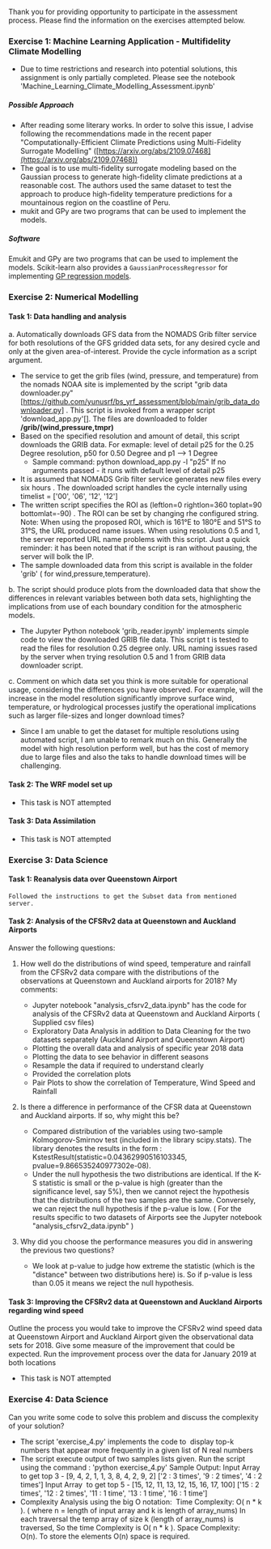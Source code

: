 
Thank you for providing opportunity to participate in the assessment process.
Please find the information on the exercises attempted below.

### Exercise 1: Machine Learning Application - Multifidelity Climate Modelling

- Due to time restrictions and research into potential solutions, this assignment is only partially completed. Please see the notebook 'Machine_Learning_Climate_Modelling_Assessment.ipynb'
 
##### Possible Approach

-   After reading some literary works. In order to solve this issue, I advise following the recommendations made in the recent paper "Computationally-Efficient Climate Predictions using Multi-Fidelity Surrogate Modelling" ([https://arxiv.org/abs/2109.07468](https://arxiv.org/abs/2109.07468))
- The goal is to use multi-fidelity surrogate modeling based on the Gaussian process to generate high-fidelity climate predictions at a reasonable cost. The authors used the same dataset to test the approach to produce high-fidelity temperature predictions for a mountainous region on the coastline of Peru.
- mukit and GPy are two programs that can be used to implement the models. 

##### Software
Emukit and GPy are two programs that can be used to implement the models. Scikit-learn also provides a `GaussianProcessRegressor` for implementing [GP regression models](http://scikit-learn.org/stable/modules/gaussian_process.html#gaussian-process-regression-gpr).

### Exercise 2: Numerical Modelling

#### Task 1: Data handling and analysis

a. Automatically downloads GFS data from the NOMADS Grib filter service for both resolutions of the GFS gridded data sets, for any desired cycle and only at the given area-of-interest. Provide the cycle information as a script argument.

-  The service to get the grib files (wind, pressure, and temperature) from the nomads NOAA site is implemented by the script "grib data downloader.py" [https://github.com/yunusrf/bs_yrf_assessment/blob/main/grib_data_downloader.py] . This script is invoked from a wrapper script 'download_app.py'[].   The files are downloaded to folder **/grib/(wind,pressure,tmpr)**
-  Based on the specified resolution and amount of detail, this script downloads the GRIB data.
	For exmaple: level of detail p25 for the 0.25 Degree resolution, p50 for 0.50 Degree and p1 --> 1 Degree
	- Sample command:  python download_app.py -l "p25" 
		If no arguments passed - it runs with default level of detail p25
- It is assumed that NOMADS Grib filter service generates new files every six hours . The downloaded script handles the cycle internally using timelist = ['00', '06', '12', '12']	
- The written script  specifies the ROI  as (leftlon=0 rightlon=360 toplat=90 bottomlat=-90) . The ROI can be set by changing rhe configured string. Note: When using the proposed ROI, which is 161°E to 180°E and 51°S to 31°S, the URL produced name issues. When using resolutions 0.5 and 1, the server reported URL name problems with this script. Just a quick reminder: it has been noted that if the script is ran without pausing, the server will bolk the IP.
- The sample downloaded data from this script is available in the folder 'grib' ( for wind,pressure,temperature).
	
b. The script should produce plots from the downloaded data that show the differences in relevant variables between both data sets, highlighting the implications from use of each boundary condition for the atmospheric models.
- The Jupyter Python notebook 'grib_reader.ipynb' implements simple code to view the downloaded GRIB file data. This script t is tested to read the files for resolution 0.25  degree only. URL naming issues rased by the server when trying  resolution 0.5 and 1 from GRIB data downloader script.

c. Comment on which data set you think is more suitable for operational usage, considering the differences you have observed. For example, will the increase in the model resolution significantly improve surface wind, temperature, or hydrological processes justify the operational implications such as larger file-sizes and longer download times?
- Since I am unable to get the dataset for multiple resolutions using automated script, I am unable to remark much on this. Generally the model with high resolution perform well, but has the cost of memory due to large files and also the taks to handle download times will be challenging.


#### Task 2: The WRF model set up

- This task is NOT attempted

#### Task 3: Data Assimilation

 * This task is NOT attempted


### Exercise 3: Data Science

#### Task 1: Reanalysis data over Queenstown Airport

	Followed the instructions to get the Subset data from mentioned server.

#### Task 2: Analysis of the CFSRv2 data at Queenstown and Auckland Airports

  Answer the following questions:

1. How well do the distributions of wind speed, temperature and rainfall from the CFSRv2 data compare with the distributions of the observations at Queenstown and Auckland airports for 2018?
		My comments:
	- Jupyter notebook "analysis_cfsrv2_data.ipynb" has the code for analysis of the CFSRv2 data at Queenstown and Auckland Airports ( Supplied csv files)
	- Exploratory Data Analysis in addition to Data Cleaning for the two datasets separately (Auckland Airport and Queenstown Airport)
	 - Plotting the overall data and analysis of specific year 2018 data
	 - Plotting the data to see behavior in different seasons 
	 - Resample the data if required to understand clearly
	 - Provided the correlation plots
	 - Pair Plots to show the correlation of Temperature, Wind Speed and Rainfall 

2. Is there a difference in performance of the CFSR data at Queenstown and Auckland airports. If so, why might this be?
	- Compared distribution of the  variables using two-sample Kolmogorov-Smirnov test (included in the library scipy.stats).  The library denotes the results in the form : KstestResult(statistic=0.04362990516103345, pvalue=9.866535240977302e-08). 
	- Under the null hypothesis the two distributions are identical. If the K-S statistic is small or the p-value is high (greater than the significance level, say 5%), then we cannot reject the hypothesis that the distributions of the two samples are the same. Conversely, we can reject the null hypothesis if the p-value is low. ( For the results specific to two datasets of Airports see the Jupyter notebook "analysis_cfsrv2_data.ipynb" )
	

3. Why did you choose the performance measures you did in answering the previous two questions?
	- We look at p-value to judge how extreme the statistic (which is the "distance" between two distributions here) is. So if p-value is less than 0.05 it means we reject the null hypothesis.


#### Task 3: Improving the CFSRv2 data at Queenstown and Auckland Airports regarding wind speed

Outline the process you would take to improve the CFSRv2 wind speed data at Queenstown Airport and Auckland Airport given the observational data sets for 2018. Give some measure of the improvement that could be expected. Run the improvement process over the data for January 2019 at both locations
- This task is NOT attempted

### Exercise 4: Data Science

Can you write some code to solve this problem and discuss the complexity of your solution?

- The script 'exercise_4.py'  implements the code to  display top-k numbers that appear more frequently in a given list of N real numbers
- The script execute output of two samples lists given. Run the script using the command : 'python exercise_4.py'
	Sample Output:
		Input Array  to get top 3 - [9, 4, 2, 1, 1, 3, 8, 4, 2, 9, 2]
		['2 : 3 times', '9 : 2 times', '4 : 2 times']
		Input Array  to get top 5 - [15, 12, 11, 13, 12, 15, 16, 17, 100]
		['15 : 2 times', '12 : 2 times', '11 : 1 time', '13 : 1 time', '16 : 1 time']
- Complexity Analysis using the big O notation: 
	Time Complexity: O( n * k ). ( where n = length of input array and k is length of array_nums)
	In each traversal the temp array of size k (length of array_nums) is traversed, So the time Complexity is O( n * k ).
	Space Complexity: O(n). To store the elements O(n) space is required.	
